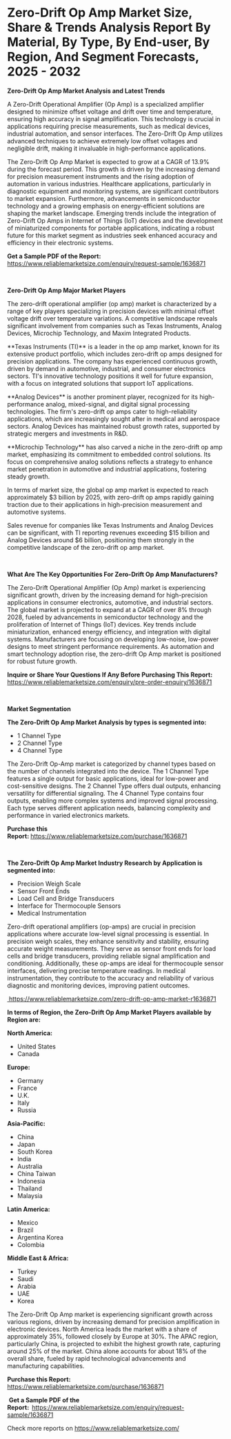<p><h1>Zero-Drift Op Amp Market Size, Share & Trends Analysis Report By Material, By Type, By End-user, By Region, And Segment Forecasts, 2025 - 2032</h1></p><p><strong>Zero-Drift Op Amp Market Analysis and Latest Trends</strong></p>
<p><p>A Zero-Drift Operational Amplifier (Op Amp) is a specialized amplifier designed to minimize offset voltage and drift over time and temperature, ensuring high accuracy in signal amplification. This technology is crucial in applications requiring precise measurements, such as medical devices, industrial automation, and sensor interfaces. The Zero-Drift Op Amp utilizes advanced techniques to achieve extremely low offset voltages and negligible drift, making it invaluable in high-performance applications.</p><p>The Zero-Drift Op Amp Market is expected to grow at a CAGR of 13.9% during the forecast period. This growth is driven by the increasing demand for precision measurement instruments and the rising adoption of automation in various industries. Healthcare applications, particularly in diagnostic equipment and monitoring systems, are significant contributors to market expansion. Furthermore, advancements in semiconductor technology and a growing emphasis on energy-efficient solutions are shaping the market landscape. Emerging trends include the integration of Zero-Drift Op Amps in Internet of Things (IoT) devices and the development of miniaturized components for portable applications, indicating a robust future for this market segment as industries seek enhanced accuracy and efficiency in their electronic systems.</p></p>
<p><strong>Get a Sample PDF of the Report:&nbsp;</strong> <a href="https://www.reliablemarketsize.com/enquiry/request-sample/1636871?utm_campaign=2439&utm_medium=2&utm_source=Github&utm_content=ia&utm_term=23032025&utm_id=zero-drift-op-amp">https://www.reliablemarketsize.com/enquiry/request-sample/1636871</a></p>
<p>&nbsp;</p>
<p><strong>Zero-Drift Op Amp Major Market Players</strong></p>
<p><p>The zero-drift operational amplifier (op amp) market is characterized by a range of key players specializing in precision devices with minimal offset voltage drift over temperature variations. A competitive landscape reveals significant involvement from companies such as Texas Instruments, Analog Devices, Microchip Technology, and Maxim Integrated Products.</p><p>**Texas Instruments (TI)** is a leader in the op amp market, known for its extensive product portfolio, which includes zero-drift op amps designed for precision applications. The company has experienced continuous growth, driven by demand in automotive, industrial, and consumer electronics sectors. TI's innovative technology positions it well for future expansion, with a focus on integrated solutions that support IoT applications.</p><p>**Analog Devices** is another prominent player, recognized for its high-performance analog, mixed-signal, and digital signal processing technologies. The firm's zero-drift op amps cater to high-reliability applications, which are increasingly sought after in medical and aerospace sectors. Analog Devices has maintained robust growth rates, supported by strategic mergers and investments in R&D.</p><p>**Microchip Technology** has also carved a niche in the zero-drift op amp market, emphasizing its commitment to embedded control solutions. Its focus on comprehensive analog solutions reflects a strategy to enhance market penetration in automotive and industrial applications, fostering steady growth.</p><p>In terms of market size, the global op amp market is expected to reach approximately $3 billion by 2025, with zero-drift op amps rapidly gaining traction due to their applications in high-precision measurement and automotive systems. </p><p>Sales revenue for companies like Texas Instruments and Analog Devices can be significant, with TI reporting revenues exceeding $15 billion and Analog Devices around $6 billion, positioning them strongly in the competitive landscape of the zero-drift op amp market.</p></p>
<p>&nbsp;</p>
<p><strong>What Are The Key Opportunities For Zero-Drift Op Amp Manufacturers?</strong></p>
<p><p>The Zero-Drift Operational Amplifier (Op Amp) market is experiencing significant growth, driven by the increasing demand for high-precision applications in consumer electronics, automotive, and industrial sectors. The global market is projected to expand at a CAGR of over 8% through 2028, fueled by advancements in semiconductor technology and the proliferation of Internet of Things (IoT) devices. Key trends include miniaturization, enhanced energy efficiency, and integration with digital systems. Manufacturers are focusing on developing low-noise, low-power designs to meet stringent performance requirements. As automation and smart technology adoption rise, the zero-drift Op Amp market is positioned for robust future growth.</p></p>
<p><strong>Inquire or Share Your Questions If Any Before Purchasing This Report:</strong> <a href="https://www.reliablemarketsize.com/enquiry/pre-order-enquiry/1636871?utm_campaign=2439&utm_medium=2&utm_source=Github&utm_content=ia&utm_term=23032025&utm_id=zero-drift-op-amp">https://www.reliablemarketsize.com/enquiry/pre-order-enquiry/1636871</a></p>
<p>&nbsp;</p>
<p><strong>Market Segmentation</strong></p>
<p><strong>The Zero-Drift Op Amp Market Analysis by types is segmented into:</strong></p>
<p><ul><li>1 Channel Type</li><li>2 Channel Type</li><li>4 Channel Type</li></ul></p>
<p><p>The Zero-Drift Op-Amp market is categorized by channel types based on the number of channels integrated into the device. The 1 Channel Type features a single output for basic applications, ideal for low-power and cost-sensitive designs. The 2 Channel Type offers dual outputs, enhancing versatility for differential signaling. The 4 Channel Type contains four outputs, enabling more complex systems and improved signal processing. Each type serves different application needs, balancing complexity and performance in varied electronics markets.</p></p>
<p><strong>Purchase this Report:&nbsp;</strong><a href="https://www.reliablemarketsize.com/purchase/1636871?utm_campaign=2439&utm_medium=2&utm_source=Github&utm_content=ia&utm_term=23032025&utm_id=zero-drift-op-amp">https://www.reliablemarketsize.com/purchase/1636871</a></p>
<p>&nbsp;</p>
<p><strong>The Zero-Drift Op Amp Market Industry Research by Application is segmented into:</strong></p>
<p><ul><li>Precision Weigh Scale</li><li>Sensor Front Ends</li><li>Load Cell and Bridge Transducers</li><li>Interface for Thermocouple Sensors</li><li>Medical Instrumentation</li></ul></p>
<p><p>Zero-drift operational amplifiers (op-amps) are crucial in precision applications where accurate low-level signal processing is essential. In precision weigh scales, they enhance sensitivity and stability, ensuring accurate weight measurements. They serve as sensor front ends for load cells and bridge transducers, providing reliable signal amplification and conditioning. Additionally, these op-amps are ideal for thermocouple sensor interfaces, delivering precise temperature readings. In medical instrumentation, they contribute to the accuracy and reliability of various diagnostic and monitoring devices, improving patient outcomes.</p></p>
<p><a href="https://www.reliablemarketsize.com/zero-drift-op-amp-market-r1636871?utm_campaign=2439&utm_medium=2&utm_source=Github&utm_content=ia&utm_term=23032025&utm_id=zero-drift-op-amp">&nbsp;https://www.reliablemarketsize.com/zero-drift-op-amp-market-r1636871</a></p>
<p><strong>In terms of Region, the Zero-Drift Op Amp Market Players available by Region are:</strong></p>
<p>
    <p> <strong> North America: </strong>
        <ul>
            <li>United States</li>
            <li>Canada</li>
        </ul>
        </p> 
    <p> <strong> Europe: </strong>
        <ul>
            <li>Germany</li>
            <li>France</li>
            <li>U.K.</li>
            <li>Italy</li>
            <li>Russia</li>
        </ul>
        </p> 
    <p> <strong> Asia-Pacific: </strong>
        <ul>
            <li>China</li>
            <li>Japan</li>
            <li>South Korea</li>
            <li>India</li>
            <li>Australia</li>
            <li>China Taiwan</li>
            <li>Indonesia</li>
            <li>Thailand</li>
            <li>Malaysia</li>
        </ul>
        </p> 
    <p> <strong> Latin America: </strong>
        <ul>
            <li>Mexico</li>
            <li>Brazil</li>
            <li>Argentina Korea</li>
            <li>Colombia</li>
        </ul>
        </p> 
    <p> <strong> Middle East & Africa: </strong>
        <ul>
            <li>Turkey</li>
            <li>Saudi</li>
            <li>Arabia</li>
            <li>UAE</li>
            <li>Korea</li>
        </ul>
    </p>
    </p>
<p><p>The Zero-Drift Op Amp market is experiencing significant growth across various regions, driven by increasing demand for precision amplification in electronic devices. North America leads the market with a share of approximately 35%, followed closely by Europe at 30%. The APAC region, particularly China, is projected to exhibit the highest growth rate, capturing around 25% of the market. China alone accounts for about 18% of the overall share, fueled by rapid technological advancements and manufacturing capabilities.</p></p>
<p><strong>Purchase this Report: </strong><a href="https://www.reliablemarketsize.com/purchase/1636871?utm_campaign=2439&utm_medium=2&utm_source=Github&utm_content=ia&utm_term=23032025&utm_id=zero-drift-op-amp">https://www.reliablemarketsize.com/purchase/1636871</a></p>
<p>&nbsp;<strong>Get a Sample PDF of the Report:&nbsp;&nbsp;</strong><a href="https://www.reliablemarketsize.com/enquiry/request-sample/1636871?utm_campaign=2439&utm_medium=2&utm_source=Github&utm_content=ia&utm_term=23032025&utm_id=zero-drift-op-amp">https://www.reliablemarketsize.com/enquiry/request-sample/1636871</a></p>
<p><strong></strong></p>
<p>Check more reports on <a href="https://www.reliablemarketsize.com/?utm_campaign=2439&utm_medium=2&utm_source=Github&utm_content=ia&utm_term=23032025&utm_id=zero-drift-op-amp">https://www.reliablemarketsize.com/</a></p>